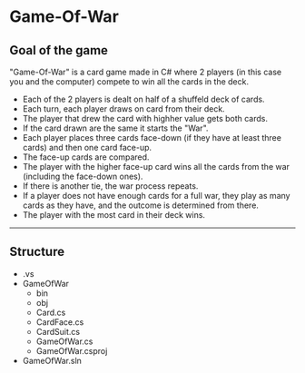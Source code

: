 # Game-Of-War
## Goal of the game
"Game-Of-War" is a card game made in C# where 2 players (in this case you and the computer) compete to win all the cards in the deck. 
- Each of the 2 players is dealt on half of a shuffeld deck of cards.
- Each turn, each player draws on card from their deck.
- The player that drew the card with highher value gets both cards.
- If the card drawn are the same it starts the "War".
- Each player places three cards face-down (if they have at least three cards) and then one card face-up.
- The face-up cards are compared.
- The player with the higher face-up card wins all the cards from the war (including the face-down ones).
- If there is another tie, the war process repeats.
- If a player does not have enough cards for a full war, they play as many cards as they have, and the outcome is determined from there.
- The player with the most card in their deck wins.
------------------------------------------------------------------------------------------------------------------------------------------------------------------------------------------------------------------------------
## Structure
- .vs
- GameOfWar
    - bin
    - obj
    - Card.cs
    - CardFace.cs
    - CardSuit.cs
    - GameOfWar.cs
    - GameOfWar.csproj
- GameOfWar.sln
